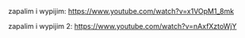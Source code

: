 zapalim i wypijim: https://www.youtube.com/watch?v=x1VOpM1_8mk

zapalim i wypijim 2: https://www.youtube.com/watch?v=nAxfXztoWjY